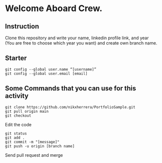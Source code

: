 # Welcome Aboard Crew.


## Instruction
Clone this repository and write your name, linkedin profile link, and year (You are free to choose which year you want) and create own branch name.

## Starter

```
git config --global user.name “[username]”
git config --global user.email [email]

```
## Some Commands that you can use for this activity

```
git clone https://github.com/nikxherrera/PortfolioSample.git
git pull origin main
git checkout 
```
Edit the code
```
git status
git add .
git commit -m "[message]"
git push -u origin [branch name]
```
Send pull request and merge

